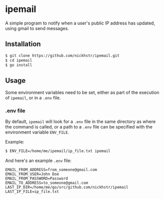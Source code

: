 # ipemail
A simple program to notify when a user's public IP address has updated, using gmail to send messages.

## Installation
```sh
$ git clone https://github.com/nickhstr/ipemail.git
$ cd ipemail
$ go install
```

## Usage
Some environment variables need to be set, either as part of the execution of `ipemail`, or in a `.env` file.

### .env file
By default, `ipemail` will look for a `.env` file in the same directory as where the command is called, or a path to a `.env` file can be specified with the environment variable `ENV_FILE`.

Example:
```sh
$ ENV_FILE=/home/me/ipemail/ip_file.txt ipemail
```

And here's an example `.env` file:
```
EMAIL_FROM_ADDRESS=from_someone@gmail.com
EMAIL_FROM_USER=John Doe
EMAIL_FROM_PASSWORD=Password
EMAIL_TO_ADDRESS=to_someone@gmail.com
LAST_IP_DIR=/home/me/go/src/github.com/nickhstr/ipemail
LAST_IP_FILE=ip_file.txt
```
